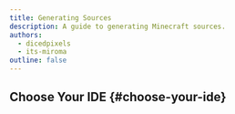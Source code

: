 ```yaml
---
title: Generating Sources
description: A guide to generating Minecraft sources.
authors:
  - dicedpixels
  - its-miroma
outline: false
---
```


<script setup lang="ts">
const choices = [
  {
    name: 'IntelliJ IDEA',
    href: './intellij-idea/generating-sources',
    image: '/assets/develop/getting-started/intellij/logo.svg',
  },
  {
    name: 'Visual Studio Code',
    href: './vscode/generating-sources',
    image: '/assets/develop/getting-started/vscode/logo.svg',
  },
];
</script>

## Choose Your IDE {#choose-your-ide}

<ChoiceComponent :choices />
